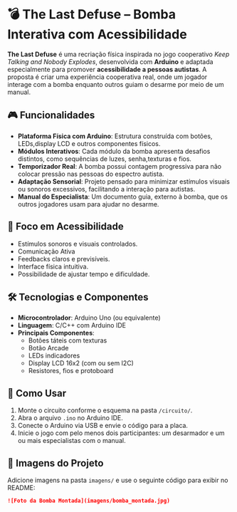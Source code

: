 # 💣 The Last Defuse – Bomba Interativa com Acessibilidade

**The Last Defuse** é uma recriação física inspirada no jogo cooperativo *Keep Talking and Nobody Explodes*, desenvolvida com **Arduino** e adaptada especialmente para promover **acessibilidade a pessoas autistas**. A proposta é criar uma experiência cooperativa real, onde um jogador interage com a bomba enquanto outros guiam o desarme por meio de um manual.

## 🎮 Funcionalidades

- **Plataforma Física com Arduino**: Estrutura construída com botões, LEDs,display LCD e outros componentes físicos.
- **Módulos Interativos**: Cada módulo da bomba apresenta desafios distintos, como sequências de luzes, senha,texturas  e fios.
- **Temporizador Real**: A bomba possui contagem progressiva para não colocar pressão nas pessoas do espectro autista.
- **Adaptação Sensorial**: Projeto pensado para minimizar estímulos visuais ou sonoros excessivos, facilitando a interação para autistas.
- **Manual do Especialista**: Um documento guia, externo à bomba, que os outros jogadores usam para ajudar no desarme.

## 🧠 Foco em Acessibilidade

- Estímulos sonoros e visuais controlados.
- Comunicação Ativa
- Feedbacks claros e previsíveis.
- Interface física intuitiva.
- Possibilidade de ajustar tempo e dificuldade.

## 🛠️ Tecnologias e Componentes

- **Microcontrolador**: Arduino Uno (ou equivalente)
- **Linguagem**: C/C++ com Arduino IDE
- **Principais Componentes**:
  - Botões táteis com texturas
  - Botão Arcade
  - LEDs indicadores
  - Display LCD 16x2 (com ou sem I2C)
  - Resistores, fios e protoboard

## 🚀 Como Usar

1. Monte o circuito conforme o esquema na pasta `/circuito/`.
2. Abra o arquivo `.ino` no Arduino IDE.
3. Conecte o Arduino via USB e envie o código para a placa.
4. Inicie o jogo com pelo menos dois participantes: um desarmador e um ou mais especialistas com o manual.

## 📸 Imagens do Projeto

Adicione imagens na pasta `imagens/` e use o seguinte código para exibir no README:

```markdown
![Foto da Bomba Montada](imagens/bomba_montada.jpg)
